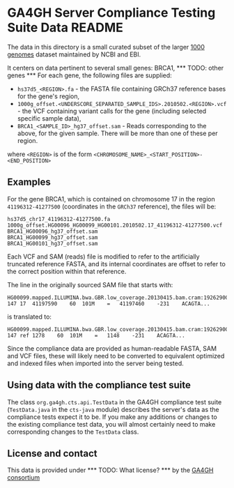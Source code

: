 # GA4GH Server Compliance Testing Suite Data README

The data in this directory is a small curated subset of the larger [1000 genomes](http://www.1000genomes.org) dataset maintained by NCBI and EBI.


It centers on data pertinent to several small genes: BRCA1, *** TODO: other genes ***
For each gene, the following files are supplied:

* `hs37d5_<REGION>.fa`   - the FASTA file containing GRCh37 reference bases for the gene's region,
* `1000g_offset.<UNDERSCORE_SEPARATED_SAMPLE_IDS>.2010502.<REGION>.vcf` - the VCF containing variant calls for the gene (including selected specific sample data),
* `BRCA1_<SAMPLE_ID>_hg37_offset.sam` - Reads corresponding to the above, for the given sample. There will be more than one of these per region.

where `<REGION>` is of the form `<CHROMOSOME_NAME>_<START_POSITION>-<END_POSITION>`

## Examples

For the gene BRCA1, which is contained on chromosome 17 in the region `41196312-41277500` (coordinates in the `GRCh37` reference), the files will be:

    hs37d5_chr17_41196312-41277500.fa
    1000g_offset.HG00096_HG00099_HG00101.2010502.17_41196312-41277500.vcf
    BRCA1_HG00096_hg37_offset.sam
    BRCA1_HG00099_hg37_offset.sam
    BRCA1_HG00101_hg37_offset.sam

Each VCF and SAM (reads) file is modified to refer to the artificially truncated reference FASTA, and its internal coordinates are offset
to refer to the correct position within that reference.


The line in the originally sourced SAM file that starts with:

    HG00099.mapped.ILLUMINA.bwa.GBR.low_coverage.20130415.bam.cram:192629003    147 17  41197590    60  101M    =   41197460    -231    ACAGTA...

is translated to:

    HG00099.mapped.ILLUMINA.bwa.GBR.low_coverage.20130415.bam.cram:192629003    147 ref 1278    60  101M    =   1148    -231    ACAGTA...

Since the compliance data are provided as human-readable FASTA, SAM and VCF files, these will likely need to be converted to equivalent
optimized and indexed files when imported into the server being tested.

## Using data with the compliance test suite

The class `org.ga4gh.cts.api.TestData` in the GA4GH compliance test suite (`TestData.java` in the `cts-java` module) describes the server's
data as the compliance tests expect it to be.  If you make any additions or changes to the existing
compliance test data, you will almost certainly need to make corresponding changes to the `TestData`
class.


## License and contact

This data is provided under *** TODO: What license? *** by the [GA4GH consortium](http://ga4gh.org)
